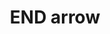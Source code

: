 ---
layout: symbols
title: END arrow
emoji: end_arrow
permalink: 🔚.html
image: assets/img/3moji/end_arrow.png
---